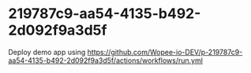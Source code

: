 # 219787c9-aa54-4135-b492-2d092f9a3d5f
Deploy demo app using https://github.com/Wopee-io-DEV/p-219787c9-aa54-4135-b492-2d092f9a3d5f/actions/workflows/run.yml
